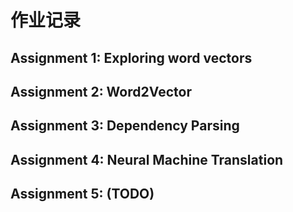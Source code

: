# 作业记录
## Assignment 1: Exploring word vectors
## Assignment 2: Word2Vector
## Assignment 3: Dependency Parsing
## Assignment 4: Neural Machine Translation
## Assignment 5: (TODO)
